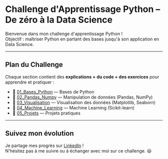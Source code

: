 #  Challenge d'Apprentissage Python – De zéro à la Data Science

Bienvenue dans mon challenge d'apprentissage Python !  
 Objectif : maîtriser Python en partant des bases jusqu'à son application en Data Science.

---

##  Plan du Challenge

Chaque section contient des **explications + du code + des exercices** pour apprendre et pratiquer :

- 📂 [01_Bases_Python](challenge_python/01_Bases_Python) — Bases de Python  
- 📂 [02_Pandas_Numpy](challenge_python/02_Pandas_Numpy) — Manipulation de données (Pandas, NumPy)  
- 📂 [03_Visualisation](challenge_python/03_Visualisation) — Visualisation des données (Matplotlib, Seaborn)  
- 📂 [04_Machine_Learning](challenge_python/04_Machine_Learning) — Machine Learning (Scikit-learn)  
- 📂 [05_Projets](challenge_python/05_Projets) — Projets pratiques

---

##  Suivez mon évolution

Je partage mes progrès sur [LinkedIn](https://www.linkedin.com/in/narcisse-dalko-ab070b2a4) !  
N'hésitez pas à me suivre ou à échanger avec moi sur ce challenge. 😃
